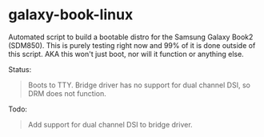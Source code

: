 # galaxy-book-linux
Automated script to build a bootable distro for the Samsung Galaxy Book2 (SDM850). This is purely testing right now and 99% of it is done outside of this script. AKA this won't just boot, nor will it function or anything else.

Status:
> Boots to TTY. Bridge driver has no support for dual channel DSI, so DRM does not function. 

Todo:
> Add support for dual channel DSI to bridge driver.
